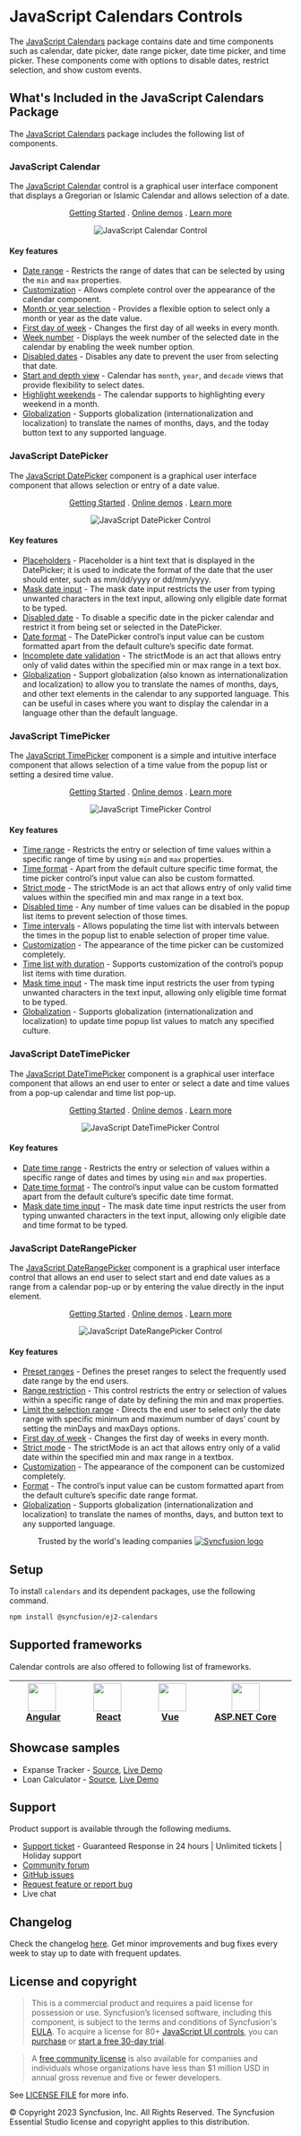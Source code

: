 # JavaScript Calendars Controls

The [JavaScript Calendars](https://www.syncfusion.com/javascript-ui-controls/js-calendar?utm_source=npm&utm_medium=listing&utm_campaign=javascript-calendar-npm) package contains date and time components such as calendar, date picker, date range picker, date time picker, and time picker. These components come with options to disable dates, restrict selection, and show custom events.

## What's Included in the JavaScript Calendars Package

The [JavaScript Calendars](https://www.syncfusion.com/javascript-ui-controls/js-calendar?utm_source=npm&utm_medium=listing&utm_campaign=javascript-calendar-npm) package includes the following list of components.

### JavaScript Calendar

The [JavaScript Calendar](https://www.syncfusion.com/javascript-ui-controls/js-calendar?utm_source=npm&utm_medium=listing&utm_campaign=javascript-calendar-npm) control is a graphical user interface component that displays a Gregorian or Islamic Calendar and allows selection of a date.

<p align="center">
  <a href="https://ej2.syncfusion.com/documentation/calendar/getting-started/?utm_source=npm&utm_medium=listing&utm_campaign=javascript-calendar-npm">Getting Started</a> .
  <a href="https://ej2.syncfusion.com/demos/?utm_source=npm&utm_medium=listing&utm_campaign=javascript-calendar-npm#/material/calendar/default.html">Online demos</a> .
  <a href="https://www.syncfusion.com/javascript-ui-controls/js-calendar?utm_source=npm&utm_medium=listing&utm_campaign=javascript-calendar-npm">Learn more</a>
</p>

<p align="center">
<img alt="JavaScript Calendar Control" src="https://raw.githubusercontent.com/SyncfusionExamples/nuget-img/master/javascript/javascript-calendar.png">
</p>

#### Key features

* [Date range](https://ej2.syncfusion.com/demos/?utm_source=npm&utm_campaign=calendar#/material/calendar/date-range.html) - Restricts the range of dates that can be selected by using the `min` and `max` properties.
* [Customization](https://ej2.syncfusion.com/demos/?utm_source=npm&utm_campaign=calendar#/material/calendar/special-dates.html) - Allows complete control over the appearance of the calendar component.
* [Month or year selection](https://ej2.syncfusion.com/documentation/calendar/calendar-views?lang=typescript#calendar-views) - Provides a flexible option to select only a month or year as the date value.
* [First day of week](https://ej2.syncfusion.com/documentation/calendar/how-to.html?lang=typescript#change-the-first-day-of-the-week) - Changes the first day of all weeks in every month.
* [Week number](https://ej2.syncfusion.com/documentation/calendar/how-to/render-the-calendar-with-week-numbers?lang=typescript#render-the-calendar-with-week-numbers) - Displays the week number of the selected date in the calendar by enabling the week number option.
* [Disabled dates](https://ej2.syncfusion.com/demos/?utm_source=npm&utm_campaign=calendar#/material/calendar/disabled.html) - Disables any date to prevent the user from selecting that date.
* [Start and depth view](https://ej2.syncfusion.com/documentation/calendar/calendar-views?lang=typescript#view-restriction) - Calendar has `month`, `year`, and `decade` views that provide flexibility to select dates.
* [Highlight weekends](https://ej2.syncfusion.com/documentation/calendar/customization?lang=typescript#highlight-weekends) - The calendar supports to highlighting every weekend in a month.
* [Globalization](https://ej2.syncfusion.com/documentation/calendar/globalization?lang=typescript#calendar) - Supports globalization (internationalization and localization) to translate the names of months, days, and the today button text to any supported language.

### JavaScript DatePicker

The [JavaScript DatePicker](https://www.syncfusion.com/javascript-ui-controls/js-datepicker?utm_source=npm&utm_medium=listing&utm_campaign=javascript-calendar-npm) component is a graphical user interface component that allows selection or entry of a date value.

<p align="center">
  <a href="https://ej2.syncfusion.com/documentation/datepicker/getting-started/?utm_source=npm&utm_medium=listing&utm_campaign=javascript-calendar-npm?utm_source=npm&utm_medium=listing&utm_campaign=javascript-calendar-npm">Getting Started</a> .
  <a href="https://ej2.syncfusion.com/demos/?utm_source=npm&utm_medium=listing&utm_campaign=javascript-calendar-npm#/material/datepicker/default.html">Online demos</a> .
  <a href="https://www.syncfusion.com/javascript-ui-controls/js-datepicker?utm_source=npm&utm_medium=listing&utm_campaign=javascript-calendar-npm">Learn more</a>
</p>

<p align="center">
<img alt="JavaScript DatePicker Control" src="https://raw.githubusercontent.com/SyncfusionExamples/nuget-img/master/javascript/javascript-datepicker.png">
</p>

#### Key features

* [Placeholders](https://ej2.syncfusion.com/documentation/datepicker/how-to/set-the-placeholder/?utm_source=npm&utm_medium=listing&utm_campaign=javascript-calendars-npm) - Placeholder is a hint text that is displayed in the DatePicker; it is used to indicate the format of the date that the user should enter, such as mm/dd/yyyy or dd/mm/yyyy.
* [Mask date input](https://ej2.syncfusion.com/demos/?utm_source=npm&utm_medium=listing&utm_campaign=javascript-calendars-npm/#/material/datepicker/input-mask.html) - The mask date input restricts the user from typing unwanted characters in the text input, allowing only eligible date format to be typed.
* [Disabled date](https://ej2.syncfusion.com/demos/?utm_source=npm&utm_medium=listing&utm_campaign=javascript-calendars-npm/#/material/datepicker/disabled.html) - To disable a specific date in the picker calendar and restrict it from being set or selected in the DatePicker.
* [Date format](https://ej2.syncfusion.com/demos/?utm_source=npm&utm_campaign=datepicker#/material/datepicker/date-format.html) - The DatePicker control’s input value can be custom formatted apart from the default culture’s specific date format.
* [Incomplete date validation](https://ej2.syncfusion.com/documentation/datepicker/strict-mode?utm_source=npm&utm_campaign=datepicker) - The strictMode is an act that allows entry only of valid dates within the specified min or max range in a text box.
* [Globalization](https://ej2.syncfusion.com/documentation/calendar/globalization?utm_source=npm&utm_medium=listing&utm_campaign=javascript-calendars-npm/#calendar) - Support globalization (also known as internationalization and localization) to allow you to translate the names of months, days, and other text elements in the calendar to any supported language. This can be useful in cases where you want to display the calendar in a language other than the default language.

### JavaScript TimePicker

The [JavaScript TimePicker](https://www.syncfusion.com/javascript-ui-controls/js-timepicker?utm_source=npm&utm_medium=listing&utm_campaign=javascript-calendar-npm) component is a simple and intuitive interface component that allows selection of a time value from the popup list or setting a desired time value.

<p align="center">
  <a href="https://ej2.syncfusion.com/documentation/timepicker/getting-started/?utm_source=npm&utm_medium=listing&utm_campaign=javascript-calendar-npm">Getting Started</a> .
  <a href="https://ej2.syncfusion.com/demos/?utm_source=npm&utm_medium=listing&utm_campaign=javascript-calendar-npm#/material/timepicker/default.html">Online demos</a> .
  <a href="https://www.syncfusion.com/javascript-ui-controls/js-timepicker?utm_source=npm&utm_medium=listing&utm_campaign=javascript-calendar-npm">Learn more</a>
</p>

<p align="center">
<img alt="JavaScript TimePicker Control" src="https://raw.githubusercontent.com/SyncfusionExamples/nuget-img/master/javascript/javascript-timepicker.png">
</p>

#### Key features

* [Time range](https://ej2.syncfusion.com/demos/?utm_source=npm&utm_campaign=timepicker#/material/timepicker/time-range.html) - Restricts the entry or selection of time values within a specific range of time by using `min` and `max` properties.
* [Time format](https://ej2.syncfusion.com/demos/?utm_source=npm&utm_campaign=timepicker#/material/timepicker/time-format.html) - Apart from the default culture specific time format, the time picker control’s input value can also be custom formatted.
* [Strict mode](https://ej2.syncfusion.com/documentation/timepicker/strict-mode?lang=typescript#timepicker) - The strictMode is an act that allows entry of only valid time values within the specified min and max range in a text box.
* [Disabled time](https://ej2.syncfusion.com/demos/?utm_source=npm&utm_campaign=timepicker#/material/timepicker/list-formatting.html) - Any number of time values can be disabled in the popup list items to prevent selection of those times.
* [Time intervals](https://ej2.syncfusion.com/demos/?utm_source=npm&utm_campaign=timepicker#/material/timepicker/list-formatting.html) - Allows populating the time list with intervals between the times in the popup list to enable selection of proper time value.
* [Customization](https://ej2.syncfusion.com/documentation/timepicker/how-to/css-customization?lang=typescript#css-customization) - The appearance of the time picker can be customized completely.
* [Time list with duration](https://ej2.syncfusion.com/demos/?utm_source=npm&utm_campaign=timepicker#/material/timepicker/list-formatting.html) - Supports customization of the control’s popup list items with time duration.
* [Mask time input](https://ej2.syncfusion.com/demos/#/bootstrap5/timepicker/input-mask.html) - The mask time input restricts the user from typing unwanted characters in the text input, allowing only eligible time format to be typed.
* [Globalization](https://ej2.syncfusion.com/documentation/timepicker/globalization?lang=typescript#timepicker) - Supports globalization (internationalization and localization) to update time popup list values to match any specified culture.

### JavaScript DateTimePicker

The [JavaScript DateTimePicker](https://www.syncfusion.com/javascript-ui-controls/js-datetime-picker?utm_source=npm&utm_medium=listing&utm_campaign=javascript-calendar-npm) component is a graphical user interface component that allows an end user to enter or select a date and time values from a pop-up calendar and time list pop-up.

<p align="center">
  <a href="https://ej2.syncfusion.com/documentation/datetimepicker/getting-started/?utm_source=npm&utm_medium=listing&utm_campaign=javascript-calendar-npm">Getting Started</a> .
  <a href="https://ej2.syncfusion.com/demos/?utm_source=npm&utm_medium=listing&utm_campaign=javascript-calendar-npm#/material/datetimepicker/default.html">Online demos</a> .
  <a href="https://www.syncfusion.com/javascript-ui-controls/js-datetime-picker?utm_source=npm&utm_medium=listing&utm_campaign=javascript-calendar-npm">Learn more</a>
</p>

<p align="center">
<img alt="JavaScript DateTimePicker Control" src="https://raw.githubusercontent.com/SyncfusionExamples/nuget-img/master/javascript/javascript-datetimepicker.png">
</p>

#### Key features

* [Date time range](https://ej2.syncfusion.com/demos/?utm_source=npm&utm_campaign=datetimepicker#/material/datetimepicker/date-time-range.html) - Restricts the entry or selection of values within a specific range of dates and times by using `min` and `max` properties.
* [Date time format](https://ej2.syncfusion.com/demos/?utm_source=npm&utm_campaign=datetimepicker#/material/datetimepicker/date-time-format.html) - The control’s input value can be custom formatted apart from the default culture’s specific date time format.
* [Mask date time input](https://ej2.syncfusion.com/demos/#/bootstrap5/datetimepicker/input-mask.html) - The mask date time input restricts the user from typing unwanted characters in the text input, allowing only eligible date and time format to be typed.

### JavaScript DateRangePicker

The [JavaScript DateRangePicker](https://www.syncfusion.com/javascript-ui-controls/js-daterangepicker?utm_source=npm&utm_medium=listing&utm_campaign=javascript-calendar-npm) component is a graphical user interface control that allows an end user to select start and end date values as a range from a calendar pop-up or by entering the value directly in the input element.

<p align="center">
  <a href="https://ej2.syncfusion.com/documentation/daterangepicker/getting-started/?utm_source=npm&utm_medium=listing&utm_campaign=javascript-calendar-npm">Getting Started</a> .
  <a href="https://ej2.syncfusion.com/demos/?utm_source=npm&utm_medium=listing&utm_campaign=javascript-calendar-npm#/material/daterangepicker/default.html">Online demos</a> .
  <a href="https://www.syncfusion.com/javascript-ui-controls/js-daterangepicker?utm_source=npm&utm_medium=listing&utm_campaign=javascript-calendar-npm">Learn more</a>
</p>

<p align="center">
<img alt="JavaScript DateRangePicker Control" src="https://raw.githubusercontent.com/SyncfusionExamples/nuget-img/master/javascript/javascript-daterangepicker.png">
</p>

#### Key features

* [Preset ranges](https://ej2.syncfusion.com/demos/?utm_source=npm&utm_campaign=daterangepicker#/material/daterangepicker/presets.html) - Defines the preset ranges to select the frequently used date range by the end users.
* [Range restriction](https://ej2.syncfusion.com/demos/?utm_source=npm&utm_campaign=daterangepicker#/material/daterangepicker/date-range.html) - This control restricts the entry or selection of values within a specific range of date by defining the min and max properties.
* [Limit the selection range](https://ej2.syncfusion.com/demos/?utm_source=npm&utm_campaign=daterangepicker#/material/daterangepicker/day-span.html) - Directs the end user to select only the date range with specific minimum and maximum number of days’ count by setting the minDays and maxDays options.
* [First day of week](https://ej2.syncfusion.com/documentation/daterangepicker/customization?lang=typescript#first-day-of-week) - Changes the first day of weeks in every month.
* [Strict mode](https://ej2.syncfusion.com/documentation/daterangepicker/range-restriction?lang=typescript#strict-mode) - The strictMode is an act that allows entry only of a valid date within the specified min and max range in a textbox.
* [Customization](https://ej2.syncfusion.com/documentation/daterangepicker/customization?lang=typescript#customization) - The appearance of the component can be customized completely.
* [Format](https://ej2.syncfusion.com/demos/?utm_source=npm&utm_campaign=daterangepicker#/material/daterangepicker/date-format.html) - The control’s input value can be custom formatted apart from the default culture’s specific date range format.
* [Globalization](https://ej2.syncfusion.com/documentation/daterangepicker/globalization?lang=typescript#globalization) - Supports globalization (internationalization and localization) to translate the names of months, days, and button text to any supported language.

<p align="center">
Trusted by the world's leading companies
  <a href="https://www.syncfusion.com/">
    <img src="https://raw.githubusercontent.com/SyncfusionExamples/nuget-img/master/syncfusion/syncfusion-trusted-companies.webp" alt="Syncfusion logo">
  </a>
</p>

## Setup

To install `calendars` and its dependent packages, use the following command.

```sh
npm install @syncfusion/ej2-calendars
```

## Supported frameworks

Calendar controls are also offered to following list of frameworks.

| [<img src="https://ej2.syncfusion.com/github/images/angular.svg" height="50" />](https://www.syncfusion.com/angular-ui-components?utm_medium=listing&utm_source=github)<br/>&nbsp;&nbsp;&nbsp;&nbsp;&nbsp;[Angular](https://www.syncfusion.com/angular-ui-components?utm_medium=listing&utm_source=github)&nbsp;&nbsp;&nbsp;&nbsp; | [<img src="https://ej2.syncfusion.com/github/images/react.svg"  height="50" />](https://www.syncfusion.com/react-ui-components?utm_medium=listing&utm_source=github)<br/>&nbsp;&nbsp;&nbsp;&nbsp;&nbsp;&nbsp;&nbsp;[React](https://www.syncfusion.com/react-ui-components?utm_medium=listing&utm_source=github)&nbsp;&nbsp;&nbsp;&nbsp;&nbsp;&nbsp; | [<img src="https://ej2.syncfusion.com/github/images/vue.svg" height="50" />](https://www.syncfusion.com/vue-ui-components?utm_medium=listing&utm_source=github)<br/>&nbsp;&nbsp;&nbsp;&nbsp;&nbsp;&nbsp;&nbsp;[Vue](https://www.syncfusion.com/vue-ui-components?utm_medium=listing&utm_source=github)&nbsp;&nbsp;&nbsp;&nbsp;&nbsp;&nbsp;&nbsp;&nbsp;&nbsp; | [<img src="https://ej2.syncfusion.com/github/images/netcore.svg" height="50" />](https://www.syncfusion.com/aspnet-core-ui-controls?utm_medium=listing&utm_source=github)<br/>&nbsp;&nbsp;[ASP.NET&nbsp;Core](https://www.syncfusion.com/aspnet-core-ui-controls?utm_medium=listing&utm_source=github)&nbsp;&nbsp; | [<img src="https://ej2.syncfusion.com/github/images/netmvc.svg" height="50" />](https://www.syncfusion.com/aspnet-mvc-ui-controls?utm_medium=listing&utm_source=github)<br/>&nbsp;&nbsp;[ASP.NET&nbsp;MVC](https://www.syncfusion.com/aspnet-mvc-ui-controls?utm_medium=listing&utm_source=github)&nbsp;&nbsp; | 
| :-----: | :-----: | :-----: | :-----: | :-----: |

## Showcase samples

* Expanse Tracker - [Source](https://github.com/syncfusion/ej2-sample-ts-expensetracker), [Live Demo](https://ej2.syncfusion.com/showcase/typescript/expensetracker/#/dashboard?utm_source=npm&utm_campaign=daterangepicker)
* Loan Calculator - [Source](https://github.com/syncfusion/ej2-sample-ts-loancalculator), [Live Demo](https://ej2.syncfusion.com/showcase/typescript/loancalculator/?utm_source=npm&utm_campaign=datepicker)

## Support

Product support is available through the following mediums.

* [Support ticket](https://support.syncfusion.com/support/tickets/create) - Guaranteed Response in 24 hours | Unlimited tickets | Holiday support
* [Community forum](https://www.syncfusion.com/forums/essential-js2?utm_source=npm&utm_medium=listing&utm_campaign=javascript-calendar-npm)
* [GitHub issues](https://github.com/syncfusion/ej2-javascript-ui-controls/issues/new)
* [Request feature or report bug](https://www.syncfusion.com/feedback/javascript?utm_source=npm&utm_medium=listing&utm_campaign=javascript-calendar-npm)
* Live chat

## Changelog

Check the changelog [here](https://github.com/syncfusion/ej2-javascript-ui-controls/blob/master/controls/calendars/CHANGELOG.md). Get minor improvements and bug fixes every week to stay up to date with frequent updates.

## License and copyright

> This is a commercial product and requires a paid license for possession or use. Syncfusion’s licensed software, including this component, is subject to the terms and conditions of Syncfusion's [EULA](https://www.syncfusion.com/eula/es/). To acquire a license for 80+ [JavaScript UI controls](https://www.syncfusion.com/javascript-ui-controls), you can [purchase](https://www.syncfusion.com/sales/products) or [start a free 30-day trial](https://www.syncfusion.com/account/manage-trials/start-trials).

> A [free community license](https://www.syncfusion.com/products/communitylicense) is also available for companies and individuals whose organizations have less than $1 million USD in annual gross revenue and five or fewer developers.

See [LICENSE FILE](https://github.com/syncfusion/ej2-javascript-ui-controls/blob/master/license) for more info.

© Copyright 2023 Syncfusion, Inc. All Rights Reserved. The Syncfusion Essential Studio license and copyright applies to this distribution.
